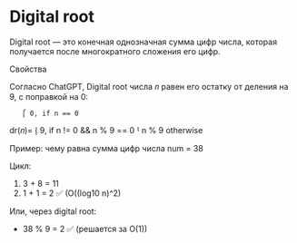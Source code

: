 # Digital root

Digital root — это конечная однозначная сумма цифр числа, которая получается после многократного сложения его цифр.

Свойства

Согласно ChatGPT, Digital root числа 𝑛 равен его остатку от деления на 9, с поправкой на 0:

       ⎧ 0, if n == 0
dr(𝑛)= ⎨ 9, if n != 0 && n % 9 == 0
       ⎩ n % 9 otherwise



Пример: чему равна сумма цифр числа num = 38

Цикл:
1. 3 + 8 = 11
2. 1 + 1 = 2 ✅ (O((log10​ n)^2)

Или, через digital root:
- 38 % 9 = 2 ✅ (решается за O(1))

